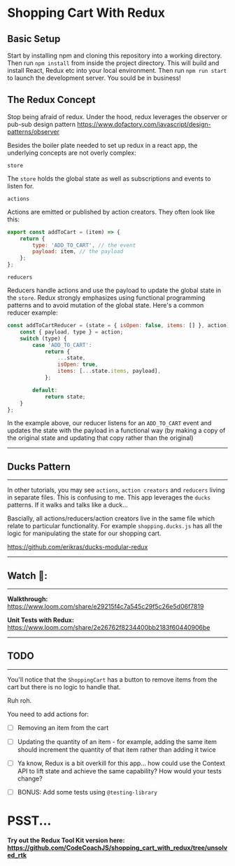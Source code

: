 # Shopping Cart With Redux

## Basic Setup

Start by installing npm and cloning this repository into a working directory. Then run `npm install` from inside the project directory. This will build and install React, Redux etc into your local environment. Then run `npm run start` to launch the development server. You sould be in business!

## The Redux Concept

Stop being afraid of redux. Under the hood, redux leverages the observer or pub-sub design pattern https://www.dofactory.com/javascript/design-patterns/observer

Besides the boiler plate needed to set up redux in a react app, the underlying concepts are not overly complex:

`store`

The `store` holds the global state as well as subscriptions and events to listen for.

`actions`

Actions are emitted or published by action creators. They often look like this:

```js
export const addToCart = (item) => {
	return {
		type: 'ADD_TO_CART', // the event
		payload: item, // the payload
	};
};
```

`reducers`

Reducers handle actions and use the payload to update the global state in the `store`. Redux strongly emphasizes using functional programming patterns and to avoid mutation of the global state. Here's a common reducer example:

```js
const addToCartReducer = (state = { isOpen: false, items: [] }, action) => {
	const { payload, type } = action;
	switch (type) {
		case 'ADD_TO_CART':
			return {
				...state,
				isOpen: true,
				items: [...state.items, payload],
			};

		default:
			return state;
	}
};
```

In the example above, our reducer listens for an `ADD_TO_CART` event and updates the state with the payload in a functional way (by making a copy of the original state and updating that copy rather than the original)

---

## Ducks Pattern

---

In other tutorials, you may see `actions`, `action creators` and `reducers` living in separate files. This is confusing to me. This app leverages the `ducks` patterns. If it walks and talks like a duck...

Bascially, all actions/reducers/action creators live in the same file which relate to particular functionality. For example `shopping.ducks.js` has all the logic for manipulating the state for our shopping cart.

https://github.com/erikras/ducks-modular-redux

---

## Watch 📼:

---

**Walkthrough:** https://www.loom.com/share/e29215f4c7a545c29f5c26e5d06f7819

**Unit Tests with Redux:** https://www.loom.com/share/2e26762f8234400bb2183f60440906be

---

## TODO

---

You'll notice that the `ShoppingCart` has a button to remove items from the cart but there is no logic to handle that.

Ruh roh.

You need to add actions for:

-   [ ] Removing an item from the cart

-   [ ] Updating the quantity of an item - for example, adding the same item should increment the quantity of that item rather than adding it twice

-   [ ] Ya know, Redux is a bit overkill for this app... how could use the Context API to lift state and achieve the same capability? How would your tests change?

-   [ ] BONUS: Add some tests using `@testing-library`

# PSST...

**Try out the Redux Tool Kit version here: https://github.com/CodeCoachJS/shopping_cart_with_redux/tree/unsolved_rtk**
